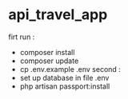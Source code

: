 # api_travel_app
firt run :
  + composer install
  + composer update
  + cp .env.example .env
second :
  + set up database in file .env
  + php artisan passport:install
